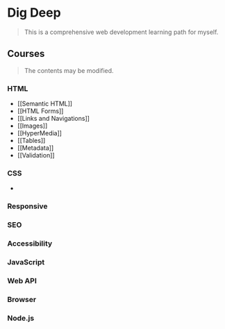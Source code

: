 # Dig Deep

> This is a comprehensive web development learning path for myself.

## Courses

> The contents may be modified.

### HTML

- [[Semantic HTML]]
- [[HTML Forms]]
- [[Links and Navigations]]
- [[Images]]
- [[HyperMedia]]
- [[Tables]]
- [[Metadata]]
- [[Validation]]
### CSS

- 
### Responsive

### SEO

### Accessibility

### JavaScript

### Web API

### Browser

### Node.js
